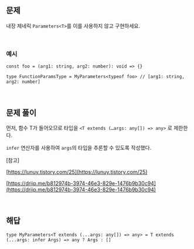## 문제

내장 제네릭 `Parameters<T>`를 이를 사용하지 않고 구현하세요.

<br>

### 예시

```tsx
const foo = (arg1: string, arg2: number): void => {}

type FunctionParamsType = MyParameters<typeof foo> // [arg1: string, arg2: number]
```

<br>

## 문제 풀이

먼저, 함수 T가 들어오므로 타입을 `<T extends (…args: any[]) => any>` 로 제한한다.

`infer` 연산자를 사용하여 `args`의 타입을 추론할 수 있도록 작성했다.
<br>

[참고]

 [https://lunuy.tistory.com/25](https://lunuy.tistory.com/25)

[https://driip.me/b812974b-3974-46e3-829e-1476b9b30c94](https://driip.me/b812974b-3974-46e3-829e-1476b9b30c94)

<br>

## 해답

```tsx
type MyParameters<T extends (...args: any[]) => any> = T extends (...args: infer Args) => any ? Args : []
```

